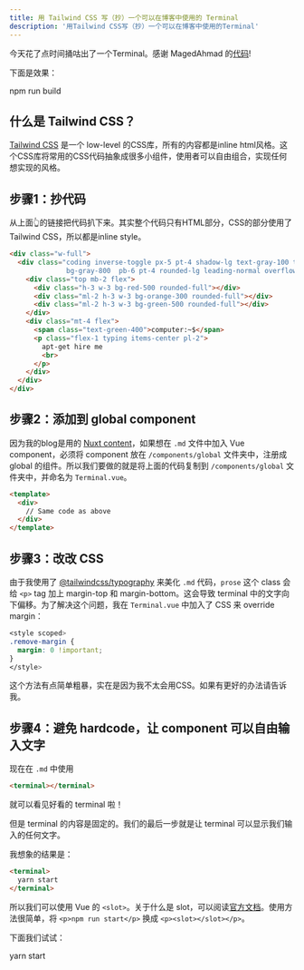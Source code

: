 ```yaml
---
title: 用 Tailwind CSS 写（抄）一个可以在博客中使用的 Terminal
description: '用Tailwind CSS写（抄）一个可以在博客中使用的Terminal'
---
```


今天花了点时间捅咕出了一个Terminal。感谢 MagedAhmad 的[代码](https://tailwindcomponents.com/component/terminal)!

下面是效果：

<terminal>npm run build</terminal>

## 什么是 Tailwind CSS？
[Tailwind CSS](https://tailwindcss.com/) 是一个 low-level 的CSS库，所有的内容都是inline html风格。这个CSS库将常用的CSS代码抽象成很多小组件，使用者可以自由组合，实现任何想实现的风格。

## 步骤1：抄代码

从上面👆的链接把代码扒下来。其实整个代码只有HTML部分，CSS的部分使用了Tailwind CSS，所以都是inline style。

```html
<div class="w-full">
  <div class="coding inverse-toggle px-5 pt-4 shadow-lg text-gray-100 text-sm font-mono subpixel-antialiased 
              bg-gray-800  pb-6 pt-4 rounded-lg leading-normal overflow-hidden">
    <div class="top mb-2 flex">
      <div class="h-3 w-3 bg-red-500 rounded-full"></div>
      <div class="ml-2 h-3 w-3 bg-orange-300 rounded-full"></div>
      <div class="ml-2 h-3 w-3 bg-green-500 rounded-full"></div>
    </div>
    <div class="mt-4 flex">
      <span class="text-green-400">computer:~$</span>
      <p class="flex-1 typing items-center pl-2">
        apt-get hire me 
        <br>
      </p>
    </div>
  </div>
</div>
```

## 步骤2：添加到 global component

因为我的blog是用的 [Nuxt content](https://content.nuxtjs.org/)，如果想在 `.md` 文件中加入 Vue component，必须将 component 放在 `/components/global` 文件夹中，注册成 global 的组件。所以我们要做的就是将上面的代码复制到 `/components/global` 文件夹中，并命名为 `Terminal.vue`。

```html
<template>
  <div>
    // Same code as above
  </div>
</template>
```

## 步骤3：改改 CSS

由于我使用了 [@tailwindcss/typography](https://tailwindcss.com/docs/typography-plugin/) 来美化 `.md` 代码，`prose` 这个 class 会给 `<p>` tag 加上 margin-top 和 margin-bottom。这会导致 terminal 中的文字向下偏移。为了解决这个问题，我在 `Terminal.vue` 中加入了 CSS 来 override margin：

```css
<style scoped>
.remove-margin {
  margin: 0 !important;
}
</style>
```

这个方法有点简单粗暴，实在是因为我不太会用CSS。如果有更好的办法请告诉我。

## 步骤4：避免 hardcode，让 component 可以自由输入文字

现在在 `.md` 中使用

```html
<terminal></terminal>
```

就可以看见好看的 terminal 啦！

但是 terminal 的内容是固定的。我们的最后一步就是让 terminal 可以显示我们输入的任何文字。

我想象的结果是：

```html
<terminal>
  yarn start
</terminal>
```

所以我们可以使用 Vue 的 `<slot>`。关于什么是 slot，可以阅读[官方文档](https://vuejs.org/v2/guide/components-slots.html)。使用方法很简单，将 `<p>npm run start</p>` 换成 `<p><slot></slot></p>`。

下面我们试试：

<terminal>
  yarn start
</terminal>
